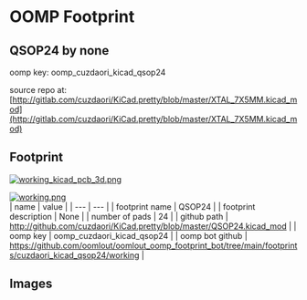# OOMP Footprint  
## QSOP24  by none  
  
oomp key: oomp_cuzdaori_kicad_qsop24  
  
source repo at: [http://gitlab.com/cuzdaori/KiCad.pretty/blob/master/XTAL_7X5MM.kicad_mod](http://gitlab.com/cuzdaori/KiCad.pretty/blob/master/XTAL_7X5MM.kicad_mod)  
## Footprint  
  
[![working_kicad_pcb_3d.png](working_kicad_pcb_3d_600.png)](working_kicad_pcb_3d.png)  
  
[![working.png](working_600.png)](working.png)  
| name | value | 
| --- | --- | 
| footprint name | QSOP24 | 
| footprint description | None | 
| number of pads | 24 | 
| github path | http://github.com/cuzdaori/KiCad.pretty/blob/master/QSOP24.kicad_mod | 
| oomp key | oomp_cuzdaori_kicad_qsop24 | 
| oomp bot github | https://github.com/oomlout/oomlout_oomp_footprint_bot/tree/main/footprints/cuzdaori_kicad_qsop24/working | 
## Images  
